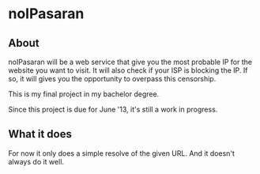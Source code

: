 noIPasaran
==========

About
-----

noIPasaran will be a web service that give you the most probable IP for the website you want to visit.
It will also check if your ISP is blocking the IP. If so, it will gives you the opportunity to overpass this censorship.

This is my final project in my bachelor degree. 

Since this project is due for June '13, it's still a work in progress.

What it does
------------

For now it only does a simple resolve of the given URL. And it doesn't always do it well.
